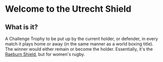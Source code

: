 # Welcome to the Utrecht Shield

## What is it?

A Challenge Trophy to be put up by the current holder, or defender, in every match it plays home or away (in the same manner as a world boxing title). The winner would either remain or become the holder. Essentially, it's the [Raeburn Shield](http://www.raeburnshield.com/), but for women's rugby.
